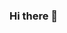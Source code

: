 ### Hi there 👋

<!--
**joshl26/joshl26** is a ✨ _special_ ✨ repository because its `README.md` (this file) appears on your GitHub profile.

Here are some ideas to get you started:

[![GitHub Streak](https://streak-stats.demolab.com/?user=joshl26)](https://git.io/streak-stats)
